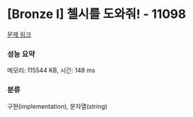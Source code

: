# [Bronze I] 첼시를 도와줘! - 11098 

[문제 링크](https://www.acmicpc.net/problem/11098) 

### 성능 요약

메모리: 115544 KB, 시간: 148 ms

### 분류

구현(implementation), 문자열(string)

